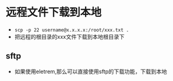 # 远程文件下载到本地
* `scp -p 22 username@x.x.x.x:/root/xxx.txt .`
* 把远程的根目录的xxx文件下载到本地根目录下

## sftp
* 如果使用eletrem,那么可以直接使用sftp的下载功能，下载到本地
